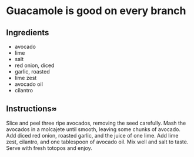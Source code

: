 # Guacamole is good on every branch
## Ingredients
* avocado
* lime
* salt
* red onion, diced
* garlic, roasted
* lime zest
* avocado oil
* cilantro

## Instructions≈
Slice and peel three ripe avocados, removing the seed carefully. 
Mash the avocados in a molcajete until smooth, leaving some chunks of avocado. 
Add diced red onion, roasted garlic, and the juice of one lime. 
Add lime zest, cilantro, and one tablespoon of avocado oil. 
Mix well and salt to taste.
Serve with fresh totopos and enjoy.

